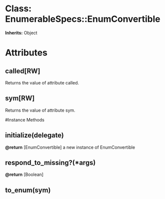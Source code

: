 # Class: EnumerableSpecs::EnumConvertible
**Inherits:** Object
    



# Attributes
## called[RW] [](#attribute-i-called)
Returns the value of attribute called.

## sym[RW] [](#attribute-i-sym)
Returns the value of attribute sym.


#Instance Methods
## initialize(delegate) [](#method-i-initialize)

**@return** [EnumConvertible] a new instance of EnumConvertible

## respond_to_missing?(*args) [](#method-i-respond_to_missing?)

**@return** [Boolean] 

## to_enum(sym) [](#method-i-to_enum)

